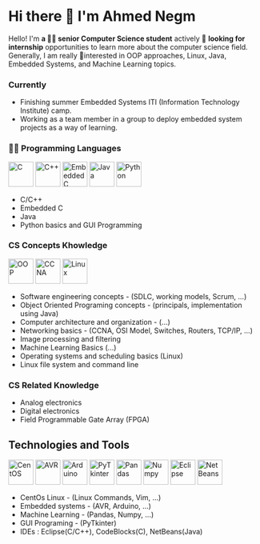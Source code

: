 # Hi there 👋 I'm Ahmed Negm

Hello! I'm **a 👨‍🎓 senior Computer Science student** actively 🔎 **looking for internship** opportunities to learn more about the computer science field. 
Generally, I am really 🤩interested in OOP approaches, Linux, Java, Embedded Systems, and Machine Learning topics.

### Currently

* Finishing summer Embedded Systems ITI (Information Technology Institute) camp.
* Working as a team member in a group to deploy embedded system projects as a way of learning.

### 👨‍💻 Programming Languages

<div style="display:inline">
  <img src="https://image.flaticon.com/icons/png/512/919/919839.png" alt="C" height="50px" />
  <img src="https://image.flaticon.com/icons/png/512/919/919841.png" alt="C++" height="50px" />
  <img src="https://www.chetu.com/img/on-demand-developers/embedded-c/logo/embeded-c.png" alt="Embedded C" height="50px" />
  <img src="https://image0.flaticon.com/icons/png/128/226/226777.png" alt="Java" height="50px" />
  <img src="https://upload.wikimedia.org/wikipedia/commons/thumb/c/c3/Python-logo-notext.svg/2048px-Python-logo-notext.svg.png" alt="Python" height="50px" />
</div>

* C/C++
* Embedded C
* Java
* Python basics and GUI Programming



### CS Concepts Khowledge

<div style="display:inline">
  <img src="https://upload.wikimedia.org/wikipedia/commons/thumb/b/bd/OOP.svg/1280px-OOP.svg.png" alt="OOP" height="50px" />
  <img src="https://symspire.com/wp-content/uploads/2016/08/Cisco-CCNA-Logo.jpg" alt="CCNA" height="50px" />
  <img src="https://image.flaticon.com/icons/png/512/518/518713.png" alt="Linux" height="50px" />
</div>

* Software engineering concepts - (SDLC, working models, Scrum, ...)
* Object Oriented Programing concepts - (principals, implementation using Java)
* Computer architecture and organization - (...)
* Networking basics - (CCNA, OSI Model, Switches, Routers, TCP/IP, ...)
* Image processing and filtering
* Machine Learning Basics (...)
* Operating systems and scheduling basics (Linux)
* Linux file system and command line

### CS Related Knowledge

* Analog electronics
* Digital electronics
* Field Programmable Gate Array (FPGA)

## Technologies and Tools

<div style="display:inline">
  <img src="https://cdn.worldvectorlogo.com/logos/centos.svg" alt="CentOS" height="50px" />
  <img src="https://upload.wikimedia.org/wikipedia/commons/thumb/9/96/Avr_logo.svg/1200px-Avr_logo.svg.png" alt="AVR" height="50px" />
  <img src="https://img.icons8.com/color/452/arduino.png" alt="Arduino" height="50px" />
  <img src="https://miro.medium.com/max/558/1*0fDzLmYk12nQ3KeqK4360A.png" alt="PyTkinter" height="50px" />
  <img src="https://upload.wikimedia.org/wikipedia/commons/thumb/e/ed/Pandas_logo.svg/1200px-Pandas_logo.svg.png" alt="Pandas" height="50px" />
  <img src="https://upload.wikimedia.org/wikipedia/commons/thumb/3/31/NumPy_logo_2020.svg/1200px-NumPy_logo_2020.svg.png" alt="Numpy" height="50px" />
  <img src="https://upload.wikimedia.org/wikipedia/commons/thumb/d/d0/Eclipse-Luna-Logo.svg/1280px-Eclipse-Luna-Logo.svg.png" alt="Eclipse" height="50px" />
  <img src="https://pbs.twimg.com/media/DbyDpx3X0AAnSls.png" alt="NetBeans" height="50px" />
</div>

* CentOs Linux - (Linux Commands, Vim, ...)
* Embedded systems - (AVR, Arduino, ...)
* Machine Learning - (Pandas, Numpy, ...)
* GUI Programing - (PyTkinter)
* IDEs : Eclipse(C/C++), CodeBlocks(C), NetBeans(Java)


